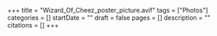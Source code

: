 +++
title = "Wizard_Of_Cheez_poster_picture.avif"
tags = ["Photos"]
categories = []
startDate = ""
draft = false
pages = []
description = ""
citations = []
+++
